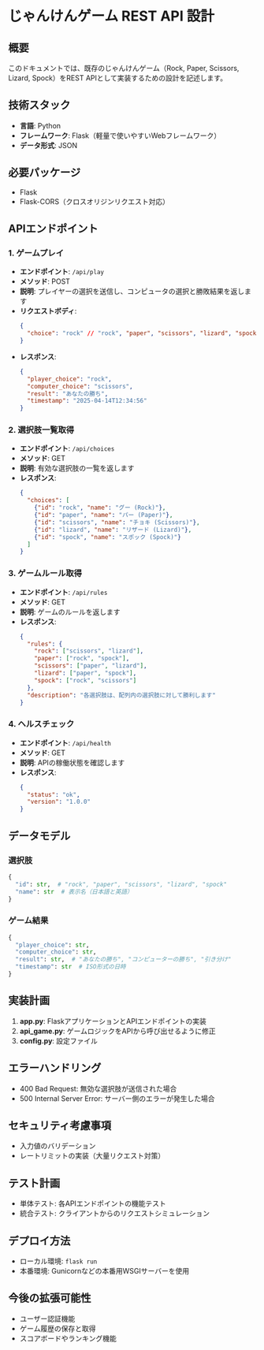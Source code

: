 # じゃんけんゲーム REST API 設計

## 概要
このドキュメントでは、既存のじゃんけんゲーム（Rock, Paper, Scissors, Lizard, Spock）をREST APIとして実装するための設計を記述します。

## 技術スタック
- **言語**: Python
- **フレームワーク**: Flask（軽量で使いやすいWebフレームワーク）
- **データ形式**: JSON

## 必要パッケージ
- Flask
- Flask-CORS（クロスオリジンリクエスト対応）

## APIエンドポイント

### 1. ゲームプレイ
- **エンドポイント**: `/api/play`
- **メソッド**: POST
- **説明**: プレイヤーの選択を送信し、コンピュータの選択と勝敗結果を返します
- **リクエストボディ**:
  ```json
  {
    "choice": "rock" // "rock", "paper", "scissors", "lizard", "spock"のいずれか
  }
  ```
- **レスポンス**:
  ```json
  {
    "player_choice": "rock",
    "computer_choice": "scissors",
    "result": "あなたの勝ち",
    "timestamp": "2025-04-14T12:34:56"
  }
  ```

### 2. 選択肢一覧取得
- **エンドポイント**: `/api/choices`
- **メソッド**: GET
- **説明**: 有効な選択肢の一覧を返します
- **レスポンス**:
  ```json
  {
    "choices": [
      {"id": "rock", "name": "グー (Rock)"},
      {"id": "paper", "name": "パー (Paper)"},
      {"id": "scissors", "name": "チョキ (Scissors)"},
      {"id": "lizard", "name": "リザード (Lizard)"},
      {"id": "spock", "name": "スポック (Spock)"}
    ]
  }
  ```

### 3. ゲームルール取得
- **エンドポイント**: `/api/rules`
- **メソッド**: GET
- **説明**: ゲームのルールを返します
- **レスポンス**:
  ```json
  {
    "rules": {
      "rock": ["scissors", "lizard"],
      "paper": ["rock", "spock"],
      "scissors": ["paper", "lizard"],
      "lizard": ["paper", "spock"],
      "spock": ["rock", "scissors"]
    },
    "description": "各選択肢は、配列内の選択肢に対して勝利します"
  }
  ```

### 4. ヘルスチェック
- **エンドポイント**: `/api/health`
- **メソッド**: GET
- **説明**: APIの稼働状態を確認します
- **レスポンス**:
  ```json
  {
    "status": "ok",
    "version": "1.0.0"
  }
  ```

## データモデル

### 選択肢
```python
{
  "id": str,  # "rock", "paper", "scissors", "lizard", "spock"
  "name": str  # 表示名（日本語と英語）
}
```

### ゲーム結果
```python
{
  "player_choice": str,
  "computer_choice": str,
  "result": str,  # "あなたの勝ち", "コンピューターの勝ち", "引き分け"
  "timestamp": str  # ISO形式の日時
}
```

## 実装計画

1. **app.py**: FlaskアプリケーションとAPIエンドポイントの実装
2. **api_game.py**: ゲームロジックをAPIから呼び出せるように修正
3. **config.py**: 設定ファイル

## エラーハンドリング
- 400 Bad Request: 無効な選択肢が送信された場合
- 500 Internal Server Error: サーバー側のエラーが発生した場合

## セキュリティ考慮事項
- 入力値のバリデーション
- レートリミットの実装（大量リクエスト対策）

## テスト計画
- 単体テスト: 各APIエンドポイントの機能テスト
- 統合テスト: クライアントからのリクエストシミュレーション

## デプロイ方法
- ローカル環境: `flask run`
- 本番環境: Gunicornなどの本番用WSGIサーバーを使用

## 今後の拡張可能性
- ユーザー認証機能
- ゲーム履歴の保存と取得
- スコアボードやランキング機能